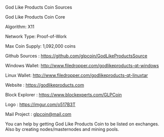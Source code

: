 God Like Products Coin Sources

God Like Products Coin Core

Algorithm: X11

Network Type:	Proof-of-Work

Max Coin Supply: 1,092,000 coins

Github Sources : https://github.com/glpcoin/GodLikeProductsSource

Windows Wallet: http://www.filedropper.com/godlikeproducts-qt-windows

Linux Wallet: http://www.filedropper.com/godlikeproducts-qt-linuxtar

Website : https://godlikeproducts.com

Block Explorer : https://www.blockexperts.com/GLPCoin

Logo : https://imgur.com/o517B3T

Mail Project : glpcoin@mail.com

You can help by getting God Like Products Coin to be listed on exchanges. Also by creating nodes/masternodes and mining pools.
